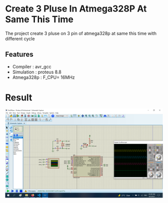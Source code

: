 
# Create 3 Pluse In Atmega328P At Same This Time
The project create 3 pluse on 3 pin of atmega328p at same this time with different cycle

## Features

- Compiler : avr_gcc
- Simulation : proteus 8.8
- Atmega328p : F_CPU= 16MHz

# Result
![image info](./Image/create_3_pluse_on_arduino.png)